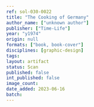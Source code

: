 ```yaml
---
ref: sol-030-0022
title: "The Cooking of Germany"
author_name: ["unknown author"]
publisher: ["Time-Life"]
year: "y1974"
origin: null
formats: ["book, book-cover"]
disciplines: [graphic-design]
tags:
layout: artifact
status: Scan
published: false
int_published: false
image_count:
date_added: 2023-06-16
batch:
---
```

